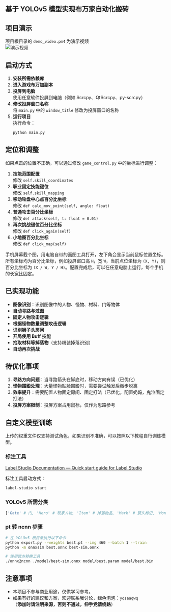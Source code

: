 ## 基于 YOLOv5 模型实现布万家自动化搬砖

## 项目演示
项目根目录的 `demo_video.pm4` 为演示视频  
![演示视频](https://github.com/yosaa/dnfm-auto/blob/main/demo_video.gif)

## 启动方式

1. **安装所需依赖库**
2. **进入游戏布万加副本**
3. **投屏到电脑**  
   使用任意软件投屏到电脑（例如 Scrcpy、QtScrcpy、py-scrcpy）
4. **修改投屏窗口名称**  
   将 `main.py` 中的 `window_title` 修改为投屏窗口的名称
5. **运行项目**  
   执行命令：  
   ```bash
   python main.py
   ```

## 定位和调整
如果点击的位置不正确，可以通过修改 `game_control.py` 中的坐标进行调整：

1. **技能范围配置**  
   修改 `self.skill_coordinates`
2. **职业固定技能键位**  
   修改 `self.skill_mapping`
3. **移动轮盘中心点百分比坐标**  
   修改 `def calc_mov_point(self, angle: float)`
4. **普通攻击百分比坐标**  
   修改 `def attack(self, t: float = 0.01)`
5. **再次挑战键位百分比坐标**  
   修改 `def click_again(self)`
6. **小地图百分比坐标**  
   修改 `def click_map(self)`

手机屏幕截个图，用电脑自带的画图工具打开，左下角会显示当前鼠标位置坐标。
所有坐标均为百分比坐标，例如投屏窗口高 `H`，宽 `W`，当前点位坐标为 `(X, Y)`，则百分比坐标为 `(X / W, Y / H)`。配置完成后，可以在任意电脑上运行，每个手机的长宽比固定。

## 已实现功能

- **图像识别**：识别图像中的人物、怪物、材料、门等物体
- **自动寻路与过图**
- **固定人物攻击逻辑**
- **根据怪物数量调整攻击逻辑**
- **识别狮子头房间**
- **开局使用 Buff 技能**
- **拾取材料等掉落物**（支持粉装掉落识别）
- **自动再次挑战**

## 待优化事项

1. **寻路方向问题**：当寻路箭头在脚底时，移动方向有误（已优化）
2. **怪物围殴处理**：大量怪物贴脸围殴时，需要尝试触发后撤步脱离
3. **效率提升**：需要配置人物固定房间、固定打法（已优化，配置奶妈，鬼泣固定打法）
4. **投屏方案限制**：投屏方案占用鼠标，仅作为思路参考

## 
## 自定义模型训练

上传的权重文件仅支持测试角色，如果识别不准确，可以按照以下教程自行训练模型。

### 标注工具

[Label Studio Documentation — Quick start guide for Label Studio](https://labelstud.io/guide/quick_start)

标注工具启动方式：
```bash
label-studio start
```

### YOLOv5 所需分类

```python
['Gate' # 门, 'Hero' # 玩家人物, 'Item' # 掉落物品, 'Mark' # 箭头标记, 'Monster' # 怪物, 'Monster_Fake' # 怪物尸体]
```

### pt 转 ncnn 步骤

```bash
# 在 YOLOv5 根目录执行以下命令
python export.py --weights best.pt --img 460 --batch 1 --train
python -m onnxsim best.onnx best-sim.onnx

# 使用官方转换工具
./onnx2ncnn ./model/best-sim.onnx model/best.param model/best.bin
```

## 注意事项

- 本项目不参与商业用途，仅供学习参考。
- 如果有好的建议和方案，欢迎联系我讨论，绿色泡泡：`yosaaqwq`  
  （**添加时请注明来源，否则不通过，伸手党请绕路**）
